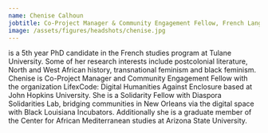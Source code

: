 ```yaml
---
name: Chenise Calhoun
jobtitle: Co-Project Manager & Community Engagement Fellow, French Language Team
image: /assets/figures/headshots/chenise.jpg
---
```


is a 5th year PhD candidate in the French studies program at Tulane University. Some of her research interests include postcolonial literature, North and West African history, transnational feminism and black feminism. Chenise is Co-Project Manager and Community Engagement Fellow with the organization LifexCode: Digital Humanities Against Enclosure based at John Hopkins University. She is a Solidarity Fellow with Diaspora Solidarities Lab, bridging communities in New Orleans via the digital space with Black Louisiana Incubators. Additionally she is a graduate member of the Center for African Mediterranean studies at Arizona State University.